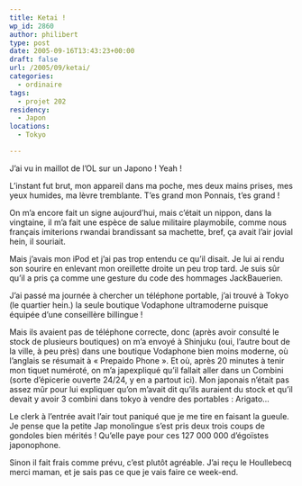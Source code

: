 ```yaml
---
title: Ketai !
wp_id: 2860
author: philibert
type: post
date: 2005-09-16T13:43:23+00:00
draft: false
url: /2005/09/ketai/
categories:
  - ordinaire
tags:
  - projet 202
residency:
  - Japon
locations:
  - Tokyo

---
```

J&rsquo;ai vu in maillot de l&rsquo;OL sur un Japono ! Yeah !

L&rsquo;instant fut brut, mon appareil dans ma poche, mes deux mains prises, mes yeux humides, ma lèvre tremblante. T&rsquo;es grand mon Ponnais, t&rsquo;es grand !

On m&rsquo;a encore fait un signe aujourd&rsquo;hui, mais c&rsquo;était un nippon, dans la vingtaine, il m&rsquo;a fait une espèce de salue militaire playmobile, comme nous français imiterions rwandai brandissant sa machette, bref, ça avait l&rsquo;air jovial hein, il souriait.
  
Mais j&rsquo;avais mon iPod et j&rsquo;ai pas trop entendu ce qu&rsquo;il disait. Je lui ai rendu son sourire en enlevant mon oreillette droite un peu trop tard. Je suis sûr qu&rsquo;il a pris ça comme une gesture du code des hommages JackBauerien.

J&rsquo;ai passé ma journée à chercher un téléphone portable, j&rsquo;ai trouvé à Tokyo (le quartier hein.) la seule boutique Vodaphone ultramoderne puisque équipée d&rsquo;une conseillère billingue !
  
Mais ils avaient pas de téléphone correcte, donc (après avoir consulté le stock de plusieurs boutiques) on m&rsquo;a envoyé à Shinjuku (oui, l&rsquo;autre bout de la ville, à peu près) dans une boutique Vodaphone bien moins moderne, où l&rsquo;anglais se résumait à « Prepaido Phone ». Et où, après 20 minutes à tenir mon tiquet numéroté, on m&rsquo;a japexpliqué qu&rsquo;il fallait aller dans un Combini (sorte d&rsquo;épicerie ouverte 24/24, y en a partout ici). Mon japonais n&rsquo;était pas assez mûr pour lui expliquer qu&rsquo;on m&rsquo;avait dit qu&rsquo;ils auraient du stock et qu&rsquo;il devait y avoir 3 combini dans tokyo à vendre des portables : Arigato&#8230;

Le clerk à l&rsquo;entrée avait l&rsquo;air tout paniqué que je me tire en faisant la gueule. Je pense que la petite Jap monolingue s&rsquo;est pris deux trois coups de gondoles bien mérités ! Qu&rsquo;elle paye pour ces 127 000 000 d&rsquo;égoïstes japonophone.

Sinon il fait frais comme prévu, c&rsquo;est plutôt agréable. J&rsquo;ai reçu le Houllebecq merci maman, et je sais pas ce que je vais faire ce week-end.